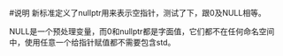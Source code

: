 #说明
新标准定义了nullptr用来表示空指针，测试了下，跟0及NULL相等。

NULL是一个预处理变量，而0和nullptr都是字面值，它们都不在任何命名空间中，使用任意一个给指针赋值都不需要包含std。
